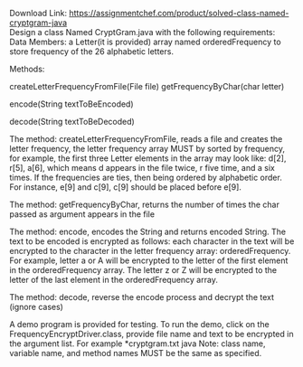 Download Link: https://assignmentchef.com/product/solved-class-named-cryptgram-java
<br>
Design a class Named CryptGram.java with the following requirements:  Data Members: a Letter(it is provided) array named orderedFrequency to store frequency of the 26 alphabetic letters.

Methods:

createLetterFrequencyFromFile(File file)       getFrequencyByChar(char letter)

encode(String textToBeEncoded)

decode(String textToBeDecoded)




The method: createLetterFrequencyFromFile, reads a file and creates the letter frequency, the letter frequency array MUST by sorted by frequency, for example, the first three Letter elements in the array may look like: d[2], r[5], a[6], which means d appears in the file twice, r five time, and a six times. If the frequencies are ties, then being ordered by alphabetic order. For instance, e[9]  and c[9], c[9] should be placed before e[9].

The method: getFrequencyByChar, returns the number of times the char passed as argument appears in the file

The method: encode, encodes the String and returns encoded String. The text to be encoded is encrypted as follows: each character in the text will be encrypted to the character in the letter frequency array: orderedFrequency. For example, letter a or A will be encrypted to the letter of the first element in the orderedFrequency array. The letter z or Z will be encrypted to the letter of the last element in the orderedFrequency array.

The method: decode, reverse the encode process and decrypt the text (ignore cases)




A demo program is provided for testing. To run the demo, click on the FrequencyEncryptDriver.class, provide file name and text to be encrypted in the argument list. For example *cryptgram.txt java Note: class name, variable name, and method names MUST be the same as specified.


